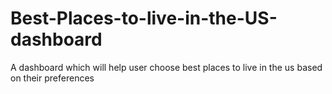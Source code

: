 # Best-Places-to-live-in-the-US-dashboard
A dashboard which will help user choose best places to live in the us based on their preferences
